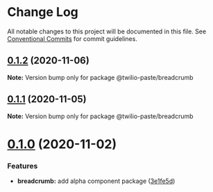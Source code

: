 # Change Log

All notable changes to this project will be documented in this file.
See [Conventional Commits](https://conventionalcommits.org) for commit guidelines.

## [0.1.2](https://github.com/twilio-labs/paste/compare/@twilio-paste/breadcrumb@0.1.1...@twilio-paste/breadcrumb@0.1.2) (2020-11-06)

**Note:** Version bump only for package @twilio-paste/breadcrumb





## [0.1.1](https://github.com/twilio-labs/paste/compare/@twilio-paste/breadcrumb@0.1.0...@twilio-paste/breadcrumb@0.1.1) (2020-11-05)

**Note:** Version bump only for package @twilio-paste/breadcrumb





# [0.1.0](https://github.com/twilio-labs/paste/compare/@twilio-paste/breadcrumb@0.0.2...@twilio-paste/breadcrumb@0.1.0) (2020-11-02)


### Features

* **breadcrumb:** add alpha component package ([3e1fe5d](https://github.com/twilio-labs/paste/commit/3e1fe5db6719589b4fff51a7f61090d8991ddfe9))
